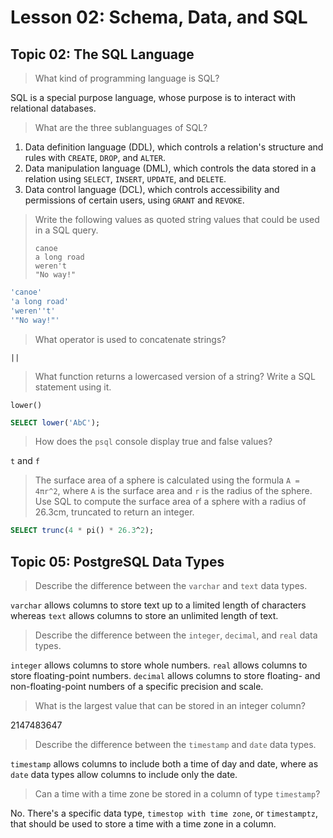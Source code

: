 # Lesson 02: Schema, Data, and SQL

## Topic 02: The SQL Language

> What kind of programming language is SQL?

SQL is a special purpose language, whose purpose is to interact with relational databases.

> What are the three sublanguages of SQL?

1. Data definition language (DDL), which controls a relation's structure and rules with `CREATE`, `DROP`, and `ALTER`.
2. Data manipulation language (DML), which controls the data stored in a relation using `SELECT`, `INSERT`, `UPDATE`, and `DELETE`.
3. Data control language (DCL), which controls accessibility and permissions of certain users, using `GRANT` and `REVOKE`.

> Write the following values as quoted string values that could be used in a SQL query.
> ```
> canoe
> a long road
> weren't
> "No way!"
> ```
```sql
'canoe'
'a long road'
'weren''t'
'"No way!"'
```

> What operator is used to concatenate strings?

`||`

> What function returns a lowercased version of a string? Write a SQL statement using it.

`lower()`

```sql
SELECT lower('AbC');
```

> How does the `psql` console display true and false values?

`t` and `f`

> The surface area of a sphere is calculated using the formula `A = 4πr^2`, where `A` is the surface area and `r` is the radius of the sphere. Use SQL to compute the surface area of a sphere with a radius of 26.3cm, truncated to return an integer.

```sql
SELECT trunc(4 * pi() * 26.3^2);
```

## Topic 05: PostgreSQL Data Types
> Describe the difference between the `varchar` and `text` data types.

`varchar` allows columns to store text up to a limited length of characters whereas `text` allows columns to store an unlimited length of text.

> Describe the difference between the `integer`, `decimal`, and `real` data types.

`integer` allows columns to store whole numbers. 
`real` allows columns to store floating-point numbers. 
`decimal` allows columns to store floating- and non-floating-point numbers of a specific precision and scale. 

> What is the largest value that can be stored in an integer column?

2147483647

> Describe the difference between the `timestamp` and `date` data types.

`timestamp` allows columns to include both a time of day and date, where as `date` data types allow columns to include only the date. 

> Can a time with a time zone be stored in a column of type `timestamp`?

No. There's a specific data type, `timestop with time zone`, or `timestamptz`, that should be used to store a time with a time zone in a column.

